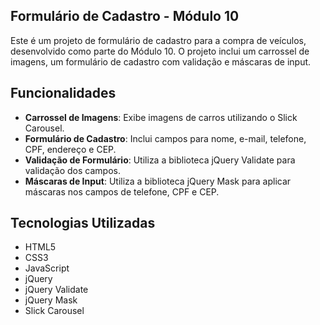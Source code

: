 ## Formulário de Cadastro - Módulo 10

Este é um projeto de formulário de cadastro para a compra de veículos, desenvolvido como parte do Módulo 10. O projeto inclui um carrossel de imagens, um formulário de cadastro com validação e máscaras de input.

## Funcionalidades

- **Carrossel de Imagens**: Exibe imagens de carros utilizando o Slick Carousel.
- **Formulário de Cadastro**: Inclui campos para nome, e-mail, telefone, CPF, endereço e CEP.
- **Validação de Formulário**: Utiliza a biblioteca jQuery Validate para validação dos campos.
- **Máscaras de Input**: Utiliza a biblioteca jQuery Mask para aplicar máscaras nos campos de telefone, CPF e CEP.

## Tecnologias Utilizadas

- HTML5
- CSS3
- JavaScript
- jQuery
- jQuery Validate
- jQuery Mask
- Slick Carousel